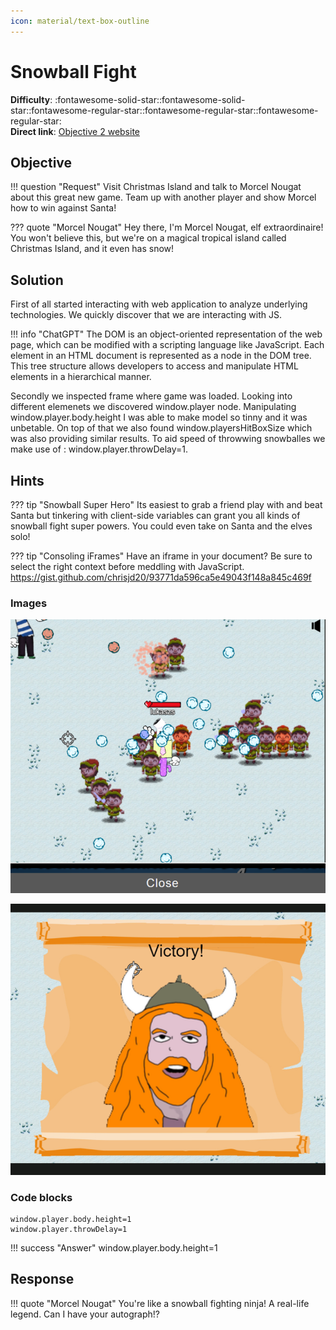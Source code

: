 ```yaml
---
icon: material/text-box-outline
---
```


# Snowball Fight

**Difficulty**: :fontawesome-solid-star::fontawesome-solid-star::fontawesome-regular-star::fontawesome-regular-star::fontawesome-regular-star:<br/>
**Direct link**: [Objective 2 website](https://hhc23-snowball.holidayhackchallenge.com/)

## Objective

!!! question "Request"
    Visit Christmas Island and talk to Morcel Nougat about this great new game. Team up with another player and show Morcel how to win against Santa!

??? quote "Morcel Nougat"
    Hey there, I'm Morcel Nougat, elf extraordinaire!<br/>
    You won't believe this, but we're on a magical tropical island called Christmas Island, and it even has snow!


## Solution

First of all started interacting with web application to analyze underlying technologies. We quickly discover that we are interacting with JS. 

!!! info "ChatGPT"
    The DOM is an object-oriented representation of the web page, which can be modified with a scripting language like JavaScript. Each element in an HTML document is represented as a node in the DOM tree. This tree structure allows developers to access and manipulate HTML elements in a hierarchical manner.

Secondly we inspected frame where game was loaded. Looking into different elemenets we discovered window.player node. Manipulating window.player.body.height I was able to make model so tinny and it was unbetable. On top of that we also found  window.playersHitBoxSize which was also providing similar results. To aid speed of throwwing snowballes we make use of :  window.player.throwDelay=1.

## Hints

??? tip "Snowball Super Hero"
    Its easiest to grab a friend play with and beat Santa but tinkering with client-side variables can grant you all kinds of snowball fight super powers. You could even take on Santa and the elves solo!

??? tip "Consoling iFrames"
    Have an iframe in your document? Be sure to select the right context before meddling with JavaScript.<br>
    https://gist.github.com/chrisjd20/93771da596ca5e49043f148a845c469f


### Images

![Terminal output](../img/objectives/o2/obj2.png)

![Victory](../img/objectives/o2/obj2-2.png)

### Code blocks

```
window.player.body.height=1
window.player.throwDelay=1 
```


!!! success "Answer"
    window.player.body.height=1

## Response

!!! quote "Morcel Nougat"
    You're like a snowball fighting ninja! A real-life legend. Can I have your autograph!?


